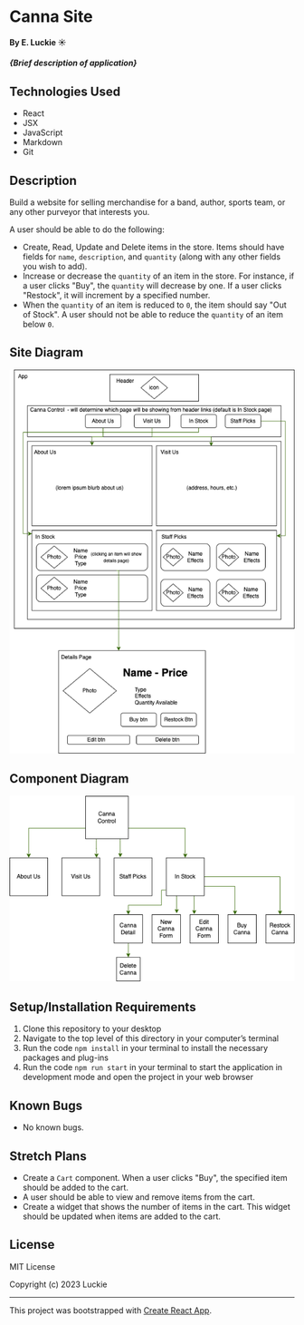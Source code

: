 # Canna Site

#### By E. Luckie ☀️

#### _{Brief description of application}_

## Technologies Used

* React
* JSX
* JavaScript
* Markdown
* Git

## Description

Build a website for selling merchandise for a band, author, sports team, or any other purveyor that interests you.

A user should be able to do the following:

* Create, Read, Update and Delete items in the store. Items should have fields for ``name``, ``description``, and ``quantity`` (along with any other fields you wish to add).
* Increase or decrease the ``quantity`` of an item in the store. For instance, if a user clicks "Buy", the ``quantity`` will decrease by one. If a user clicks "Restock", it will increment by a specified number.
* When the ``quantity`` of an item is reduced to ``0``, the item should say "Out of Stock". A user should not be able to reduce the ``quantity`` of an item below ``0``.

## Site Diagram
![site diagram](./src/img/canna-site-diagram.png)

## Component Diagram
![component diagram](./src/img/canna-components.png)

## Setup/Installation Requirements

1. Clone this repository to your desktop
2. Navigate to the top level of this directory in your computer’s terminal
3. Run the code ```npm install``` in your terminal to install the necessary packages and plug-ins
4. Run the code ```npm run start``` in your terminal to start the application in development mode and open the project in your web browser

## Known Bugs

* No known bugs.

## Stretch Plans

* Create a ``Cart`` component. When a user clicks "Buy", the specified item should be added to the cart.
* A user should be able to view and remove items from the cart.
* Create a widget that shows the number of items in the cart. This widget should be updated when items are added to the cart.

## License

MIT License

Copyright (c) 2023 Luckie

______________

This project was bootstrapped with [Create React App](https://github.com/facebook/create-react-app).